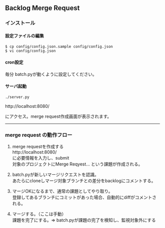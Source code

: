 ## Backlog Merge Request

### インストール

#### 設定ファイルの編集
    $ cp config/config.json.sample config/config.json
    $ vi config/config.json

#### cron設定
毎分 batch.pyが動くように設定してください。

#### サーバ起動
    ./server.py

http://localhost:8080/

にアクセス。merge request作成画面が表示されます。

----
### merge request の動作フロー  
1. merge requestを作成する  
http://localhost:8080/  
に必要情報を入力し、submit  
対象のプロジェクトにMerge Reqyest... という課題が作成される。  

2. batch.pyが新しいマージリクエストを認識。  
あたらにcloneしマージ対象ブランチとの差分をbacklogにコメントする。  

3. マージOKになるまで、通常の課題としてやり取り。  
   登録してあるブランチにコミットがあった場合、自動的にdiffがコメントされる。  

4. マージする。（ここは手動）  
   課題を完了にする。=> batch.pyが課題の完了を検知し、監視対象外にする  




